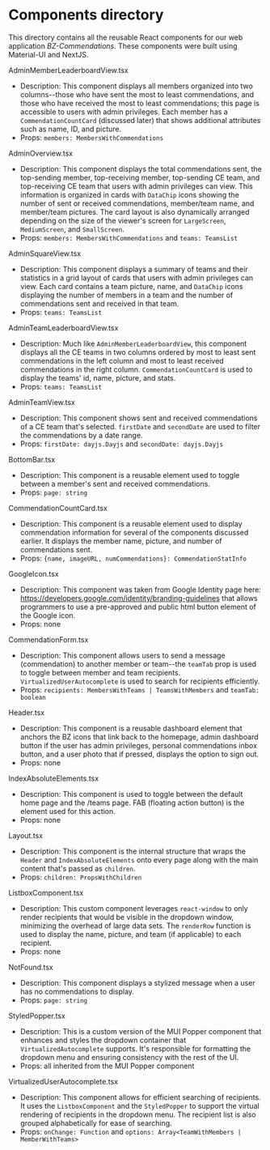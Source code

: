 # Components directory

This directory contains all the reusable React components for our web application *BZ-Commendations*. These components were built using Material-UI and NextJS.

AdminMemberLeaderboardView.tsx
- Description: This component displays all members organized into two columns--those who have sent the most to least commendations, and those who have received the most to least commendations; this page is accessible to users with admin privileges. Each member has a  `CommendationCountCard` (discussed later) that shows additional attributes such as name, ID, and picture.
- Props: `members: MembersWithCommendations`

AdminOverview.tsx
- Description: This component displays the total commendations sent, the top-sending member, top-receiving member, top-sending CE team, and top-receiving CE team that users with admin privileges can view. This information is organized in cards with `DataChip` icons showing the number of sent or received commendations, member/team name, and member/team pictures. The card layout is also dynamically arranged depending on the size of the viewer's screen for `LargeScreen`, `MediumScreen`, and `SmallScreen`.
- Props: `members: MembersWithCommendations` and `teams: TeamsList`

AdminSquareView.tsx
- Description: This component displays a summary of teams and their statistics in a grid layout of cards that users with admin privileges can view. Each card contains a team picture, name, and `DataChip` icons displaying the number of members in a team and the number of commendations sent and received in that team. 
- Props: `teams: TeamsList`

AdminTeamLeaderboardView.tsx
- Description: Much like `AdminMemberLeaderboardView`, this component displays all the CE teams in two columns ordered by most to least sent commendations in the left column and most to least received commendations in the right column. `CommendationCountCard` is used to display the teams' id, name, picture, and stats. 
- Props: `teams: TeamsList`

AdminTeamView.tsx
- Description: This component shows sent and received commendations of a CE team that's selected. `firstDate` and `secondDate` are used to filter the commendations by a date range.
- Props: `firstDate: dayjs.Dayjs` and `secondDate: dayjs.Dayjs`

BottomBar.tsx
- Description: This component is a reusable element used to toggle between a member's sent and received commendations. 
- Props: `page: string`

CommendationCountCard.tsx
- Description: This component is a reusable element used to display commendation information for several of the components discussed earlier. It displays the member name, picture, and number of commendations sent.
- Props: `{name, imageURL, numCommendations}: CommendationStatInfo`

GoogleIcon.tsx
- Description: This component was taken from Google Identity page here: https://developers.google.com/identity/branding-guidelines that allows programmers to use a pre-approved and public html button element of the Google icon. 
- Props: none

CommendationForm.tsx
- Description: This component allows users to send a message (commendation) to another member or team--the `teamTab` prop is used to toggle between member and team recipients. `VirtualizedUserAutocomplete` is used to search for recipients efficiently. 
- Props: `recipients: MembersWithTeams | TeamsWithMembers` and `teamTab: boolean`

Header.tsx
- Description: This component is a reusable dashboard element that anchors the BZ icons that link back to the homepage, admin dashboard button if the user has admin privileges, personal commendations inbox button, and a user photo that if pressed, displays the option to sign out. 
- Props: none

IndexAbsoluteElements.tsx
- Description: This component is used to toggle between the default home page and the /teams page. FAB (floating action button) is the element used for this action. 
- Props: none

Layout.tsx
- Description: This component is the internal structure that wraps the `Header` and `IndexAbsoluteElements` onto every page along with the main content that's passed as `children`.
- Props: `children: PropsWithChildren`

ListboxComponent.tsx
- Description: This custom component leverages `react-window` to only render recipients that would be visible in the dropdown window, minimizing the overhead of large data sets. The `renderRow` function is used to display the name, picture, and team (if applicable) to each recipient.
- Props: none

NotFound.tsx
- Description: This component displays a stylized message when a user has no commendations to display.
- Props: `page: string`

StyledPopper.tsx
- Description: This is a custom version of the MUI Popper component that enhances and styles the dropdown container that `VirtualizedAutocomplete` supports. It's responsible for formatting the dropdown menu and ensuring consistency with the rest of the UI.
- Props: all inherited from the MUI Popper component

VirtualizedUserAutocomplete.tsx
- Description: This component allows for efficient searching of recipients. It uses the `ListboxComponent` and the `StyledPopper` to support the virtual rendering of recipients in the dropdown menu. The recipient list is also grouped alphabetically for ease of searching.
- Props: `onChange: Function` and `options: Array<TeamWithMembers | MemberWithTeams>`